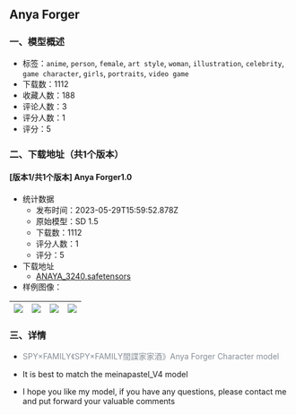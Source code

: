 ## Anya Forger
### 一、模型概述

- 标签：`anime`, `person`, `female`, `art style`, `woman`, `illustration`, `celebrity`, `game character`, `girls`, `portraits`, `video game`
- 下载数：1112
- 收藏人数：188
- 评论人数：3
- 评分人数：1
- 评分：5

### 二、下载地址（共1个版本）

#### [版本1/共1个版本] Anya Forger1.0

- 统计数据
  - 发布时间：2023-05-29T15:59:52.878Z
  - 原始模型：SD 1.5
  - 下载数：1112
  - 评分人数：1
  - 评分：5
- 下载地址
  - [ANAYA_3240.safetensors](https://civitai.com/api/download/models/84759)
- 样例图像：

| <img src="https://image.civitai.com/xG1nkqKTMzGDvpLrqFT7WA/ef48c2c2-425b-4d31-81a1-0adce5936c43/width=450/965784.jpeg" /> | <img src="https://image.civitai.com/xG1nkqKTMzGDvpLrqFT7WA/0b4de8e8-61e0-4742-92e6-27aa020f54c2/width=450/958258.jpeg" /> | <img src="https://image.civitai.com/xG1nkqKTMzGDvpLrqFT7WA/c6b6587c-a172-48f6-9362-1e307494fd85/width=450/965785.jpeg" /> | <img src="https://image.civitai.com/xG1nkqKTMzGDvpLrqFT7WA/0a4ac043-82b0-49be-ba78-1f00bd147d67/width=450/958098.jpeg" /> |
| ---- | ---- | ---- | ---- |


### 三、详情
<ul><li><p><span style="color:rgb(134, 142, 150)">SPY×FAMILY《SPY×FAMILY間諜家家酒》Anya Forger Character model</span></p></li><li><p>It is best to match the meinapastel_V4 model</p></li><li><p>I hope you like my model, if you have any questions, please contact me and put forward your valuable comments</p></li></ul>